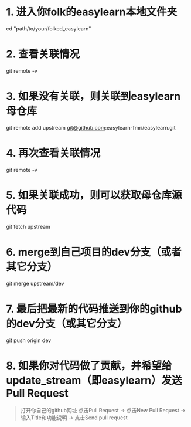 ﻿# 1. 进入你folk的easylearn本地文件夹
cd "path/to/your/folked_easylearn"
# 2. 查看关联情况
git remote -v  
# 3. 如果没有关联，则关联到easylearn母仓库
<!-- git remote add upstream git@github.com:BNUCNL/dnnbrain.git -->
git remote add upstream git@github.com:easylearn-fmri/easylearn.git
# 4. 再次查看关联情况
git remote -v  
# 5. 如果关联成功，则可以获取母仓库源代码
git fetch upstream  
# 6. merge到自己项目的dev分支（或者其它分支）
git merge upstream/dev  
# 7. 最后把最新的代码推送到你的github的dev分支（或其它分支）
git push origin dev
# 8. 如果你对代码做了贡献，并希望给update_stream（即easylearn）发送Pull Request
 >打开你自己的github网址
 >点击Pull Request -> 点击New Pull Request -> 输入Title和功能说明 -> 点击Send pull request